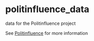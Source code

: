 # politinfluence_data
data for the Politinfluence project

See [Politinfluence](https://github.com/dospunk/politinfluence) for more information
